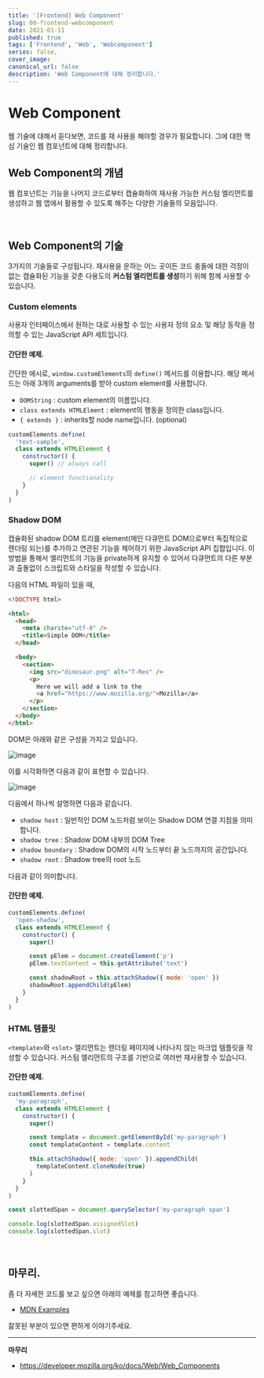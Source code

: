 ```yaml
---
title: '[Frontend] Web Component'
slug: 00-frontend-webcomponent
date: 2021-01-11
published: true
tags: ['Frontend', 'Web', 'Webcomponent']
series: false,
cover_image:
canonical_url: false
description: 'Web Component에 대해 정리합니다.'
---
```


# Web Component

웹 기술에 대해서 듣다보면, 코드를 재 사용을 해야할 경우가 필요합니다. 그에 대한 핵심 기술인 웹 컴포넌트에 대해 정리합니다.

## Web Component의 개념

웹 컴포넌트는 기능을 나머지 코드로부터 캡슐화하여 재사용 가능한 커스텀 엘리먼트를 생성하고 웹 앱에서 활용할 수 있도록 해주는 다양한 기술들의 모음입니다.

<br/>

## Web Component의 기술

3가지의 기술들로 구성됩니다. 재사용을 운하는 어느 곳이든 코드 충돌에 대한 걱정이 없는 캡슐화된 기능을 갖춘 다용도의 **커스텀 엘리먼트를 생성**하기 위해 함께 사용할 수 있습니다.

### Custom elements

사용자 인터페이스에서 원하는 대로 사용할 수 있는 사용자 정의 요소 및 해당 동작을 정의할 수 있는 JavaScript API 세트입니다.

#### 간단한 예제.

간단한 에시로, `window.customElements`의 `define()` 메서드를 이용합니다. 해당 메서드는 아래 3개의 arguments를 받아 custom element를 사용합니다.

- `DOMString` : custom element의 이름입니다.
- `class extends HTMLElment` : element의 행동을 정의한 class입니다.
- `{ extends }` : inherits할 node name입니다. (optional)

```js
customElements.define(
  'text-sample',
  class extends HTMLElement {
    constructor() {
      super() // always call

      // element functionality
    }
  }
)
```

### Shadow DOM

캡슐화된 shadow DOM 트리를 element(메인 다큐먼트 DOM으로부터 독집적으로 렌더링 되는)를 추가하고 연관된 기능을 제어하기 위한 JavaScript API 집합입니다. 이 방법을 통해서 엘리먼트의 기능을 private하게 유지할 수 있어서 다큐먼트의 다른 부분과 출돌없이 스크립트와 스타일을 작성할 수 있습니다.

다음의 HTML 파일이 있을 때,

```html
<!DOCTYPE html>

<html>
  <head>
    <meta charste="utf-8" />
    <title>Simple DOM</title>
  </head>

  <body>
    <section>
      <img src="dinosaur.png" alt="T-Rex" />
      <p>
        Here we will add a link to the
        <a href="https://www.mozilla.org/">Mozilla</a>
      </p>
    </section>
  </body>
</html>
```

DOM은 아래와 같은 구성을 가지고 있습니다.

![image](https://user-images.githubusercontent.com/42582516/104188740-12db8480-545d-11eb-8bab-1655175db87f.png)

이를 시각화하면 다음과 같이 표현할 수 있습니다.

![image](https://user-images.githubusercontent.com/42582516/104189398-f3912700-545d-11eb-8b69-9d74a0dc71af.png)

다음에서 하나씩 설명하면 다음과 같습니다.

- `shadow host` : 일반적인 DOM 노드처럼 보이는 Shadow DOM 연결 지점을 의미합니다.
- `shadow tree` : Shadow DOM 내부의 DOM Tree
- `shadow boundary` : Shadow DOM의 시작 노드부터 끝 노드까지의 공간입니다.
- `shadow root` : Shadow tree의 root 노드

다음과 같이 의미합니다.

#### 간단한 예제.

```js
customElements.define(
  'open-shadow',
  class extends HTMLElement {
    constructor() {
      super()

      const pElem = document.createElement('p')
      pElem.textContent = this.getAttribute('text')

      const shadowRoot = this.attachShadow({ mode: 'open' })
      shadowRoot.appendChild(pElem)
    }
  }
)
```

### HTML 템플릿

`<template>`와 `<slot>` 엘리먼트는 렌더링 페이지에 나타나지 않는 마크업 템플릿을 작성할 수 있습니다. 커스텀 엘리먼트의 구조를 기반으로 여러번 재사용할 수 있습니다.

#### 간단한 예제.

```js
customElements.define(
  'my-paragraph',
  class extends HTMLElement {
    constructor() {
      super()

      const template = document.getElementById('my-paragraph')
      const templateContent = template.content

      this.attachShadow({ mode: 'open' }).appendChild(
        templateContent.cloneNode(true)
      )
    }
  }
)

const slottedSpan = document.querySelector('my-paragraph span')

console.log(slottedSpan.assignedSlot)
console.log(slottedSpan.slot)
```

<br/>

## 마무리.

좀 더 자세한 코드를 보고 싶으면 아래의 예제를 참고하면 좋습니다.

- [MDN Examples](https://github.com/mdn/web-components-examples/blob/master/composed-composed-path/main.js)

잚못된 부분이 있으면 편하게 이야기주세요.

---

**마무리**

- https://developer.mozilla.org/ko/docs/Web/Web_Components

